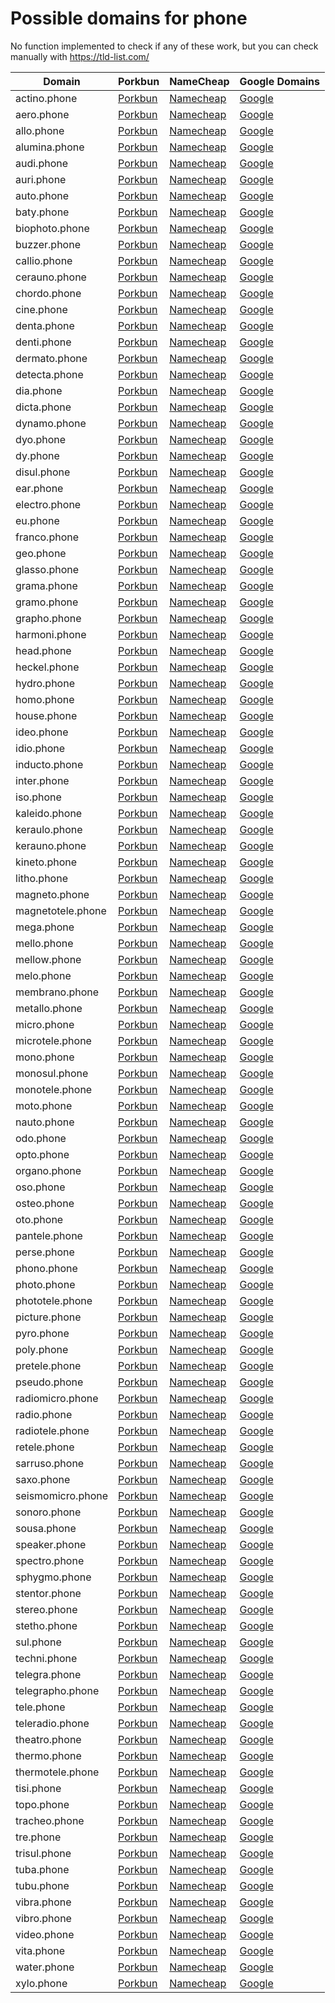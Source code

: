 # Possible domains for phone

No function implemented to check if any of these work, but you can check manually with https://tld-list.com/

| Domain | Porkbun | NameCheap | Google Domains |
|---|---|---|---|
| actino.phone | [Porkbun](https://porkbun.com/checkout/search?prb=e814663da1&tlds=&idnLanguage=&search=search&q=actino.phone) | [Namecheap](https://www.namecheap.com/domains/registration/results/?domain=actino.phone) | [Google](https://domains.google.com/registrar/search?searchTerm=actino.phone) |
| aero.phone | [Porkbun](https://porkbun.com/checkout/search?prb=e814663da1&tlds=&idnLanguage=&search=search&q=aero.phone) | [Namecheap](https://www.namecheap.com/domains/registration/results/?domain=aero.phone) | [Google](https://domains.google.com/registrar/search?searchTerm=aero.phone) |
| allo.phone | [Porkbun](https://porkbun.com/checkout/search?prb=e814663da1&tlds=&idnLanguage=&search=search&q=allo.phone) | [Namecheap](https://www.namecheap.com/domains/registration/results/?domain=allo.phone) | [Google](https://domains.google.com/registrar/search?searchTerm=allo.phone) |
| alumina.phone | [Porkbun](https://porkbun.com/checkout/search?prb=e814663da1&tlds=&idnLanguage=&search=search&q=alumina.phone) | [Namecheap](https://www.namecheap.com/domains/registration/results/?domain=alumina.phone) | [Google](https://domains.google.com/registrar/search?searchTerm=alumina.phone) |
| audi.phone | [Porkbun](https://porkbun.com/checkout/search?prb=e814663da1&tlds=&idnLanguage=&search=search&q=audi.phone) | [Namecheap](https://www.namecheap.com/domains/registration/results/?domain=audi.phone) | [Google](https://domains.google.com/registrar/search?searchTerm=audi.phone) |
| auri.phone | [Porkbun](https://porkbun.com/checkout/search?prb=e814663da1&tlds=&idnLanguage=&search=search&q=auri.phone) | [Namecheap](https://www.namecheap.com/domains/registration/results/?domain=auri.phone) | [Google](https://domains.google.com/registrar/search?searchTerm=auri.phone) |
| auto.phone | [Porkbun](https://porkbun.com/checkout/search?prb=e814663da1&tlds=&idnLanguage=&search=search&q=auto.phone) | [Namecheap](https://www.namecheap.com/domains/registration/results/?domain=auto.phone) | [Google](https://domains.google.com/registrar/search?searchTerm=auto.phone) |
| baty.phone | [Porkbun](https://porkbun.com/checkout/search?prb=e814663da1&tlds=&idnLanguage=&search=search&q=baty.phone) | [Namecheap](https://www.namecheap.com/domains/registration/results/?domain=baty.phone) | [Google](https://domains.google.com/registrar/search?searchTerm=baty.phone) |
| biophoto.phone | [Porkbun](https://porkbun.com/checkout/search?prb=e814663da1&tlds=&idnLanguage=&search=search&q=biophoto.phone) | [Namecheap](https://www.namecheap.com/domains/registration/results/?domain=biophoto.phone) | [Google](https://domains.google.com/registrar/search?searchTerm=biophoto.phone) |
| buzzer.phone | [Porkbun](https://porkbun.com/checkout/search?prb=e814663da1&tlds=&idnLanguage=&search=search&q=buzzer.phone) | [Namecheap](https://www.namecheap.com/domains/registration/results/?domain=buzzer.phone) | [Google](https://domains.google.com/registrar/search?searchTerm=buzzer.phone) |
| callio.phone | [Porkbun](https://porkbun.com/checkout/search?prb=e814663da1&tlds=&idnLanguage=&search=search&q=callio.phone) | [Namecheap](https://www.namecheap.com/domains/registration/results/?domain=callio.phone) | [Google](https://domains.google.com/registrar/search?searchTerm=callio.phone) |
| cerauno.phone | [Porkbun](https://porkbun.com/checkout/search?prb=e814663da1&tlds=&idnLanguage=&search=search&q=cerauno.phone) | [Namecheap](https://www.namecheap.com/domains/registration/results/?domain=cerauno.phone) | [Google](https://domains.google.com/registrar/search?searchTerm=cerauno.phone) |
| chordo.phone | [Porkbun](https://porkbun.com/checkout/search?prb=e814663da1&tlds=&idnLanguage=&search=search&q=chordo.phone) | [Namecheap](https://www.namecheap.com/domains/registration/results/?domain=chordo.phone) | [Google](https://domains.google.com/registrar/search?searchTerm=chordo.phone) |
| cine.phone | [Porkbun](https://porkbun.com/checkout/search?prb=e814663da1&tlds=&idnLanguage=&search=search&q=cine.phone) | [Namecheap](https://www.namecheap.com/domains/registration/results/?domain=cine.phone) | [Google](https://domains.google.com/registrar/search?searchTerm=cine.phone) |
| denta.phone | [Porkbun](https://porkbun.com/checkout/search?prb=e814663da1&tlds=&idnLanguage=&search=search&q=denta.phone) | [Namecheap](https://www.namecheap.com/domains/registration/results/?domain=denta.phone) | [Google](https://domains.google.com/registrar/search?searchTerm=denta.phone) |
| denti.phone | [Porkbun](https://porkbun.com/checkout/search?prb=e814663da1&tlds=&idnLanguage=&search=search&q=denti.phone) | [Namecheap](https://www.namecheap.com/domains/registration/results/?domain=denti.phone) | [Google](https://domains.google.com/registrar/search?searchTerm=denti.phone) |
| dermato.phone | [Porkbun](https://porkbun.com/checkout/search?prb=e814663da1&tlds=&idnLanguage=&search=search&q=dermato.phone) | [Namecheap](https://www.namecheap.com/domains/registration/results/?domain=dermato.phone) | [Google](https://domains.google.com/registrar/search?searchTerm=dermato.phone) |
| detecta.phone | [Porkbun](https://porkbun.com/checkout/search?prb=e814663da1&tlds=&idnLanguage=&search=search&q=detecta.phone) | [Namecheap](https://www.namecheap.com/domains/registration/results/?domain=detecta.phone) | [Google](https://domains.google.com/registrar/search?searchTerm=detecta.phone) |
| dia.phone | [Porkbun](https://porkbun.com/checkout/search?prb=e814663da1&tlds=&idnLanguage=&search=search&q=dia.phone) | [Namecheap](https://www.namecheap.com/domains/registration/results/?domain=dia.phone) | [Google](https://domains.google.com/registrar/search?searchTerm=dia.phone) |
| dicta.phone | [Porkbun](https://porkbun.com/checkout/search?prb=e814663da1&tlds=&idnLanguage=&search=search&q=dicta.phone) | [Namecheap](https://www.namecheap.com/domains/registration/results/?domain=dicta.phone) | [Google](https://domains.google.com/registrar/search?searchTerm=dicta.phone) |
| dynamo.phone | [Porkbun](https://porkbun.com/checkout/search?prb=e814663da1&tlds=&idnLanguage=&search=search&q=dynamo.phone) | [Namecheap](https://www.namecheap.com/domains/registration/results/?domain=dynamo.phone) | [Google](https://domains.google.com/registrar/search?searchTerm=dynamo.phone) |
| dyo.phone | [Porkbun](https://porkbun.com/checkout/search?prb=e814663da1&tlds=&idnLanguage=&search=search&q=dyo.phone) | [Namecheap](https://www.namecheap.com/domains/registration/results/?domain=dyo.phone) | [Google](https://domains.google.com/registrar/search?searchTerm=dyo.phone) |
| dy.phone | [Porkbun](https://porkbun.com/checkout/search?prb=e814663da1&tlds=&idnLanguage=&search=search&q=dy.phone) | [Namecheap](https://www.namecheap.com/domains/registration/results/?domain=dy.phone) | [Google](https://domains.google.com/registrar/search?searchTerm=dy.phone) |
| disul.phone | [Porkbun](https://porkbun.com/checkout/search?prb=e814663da1&tlds=&idnLanguage=&search=search&q=disul.phone) | [Namecheap](https://www.namecheap.com/domains/registration/results/?domain=disul.phone) | [Google](https://domains.google.com/registrar/search?searchTerm=disul.phone) |
| ear.phone | [Porkbun](https://porkbun.com/checkout/search?prb=e814663da1&tlds=&idnLanguage=&search=search&q=ear.phone) | [Namecheap](https://www.namecheap.com/domains/registration/results/?domain=ear.phone) | [Google](https://domains.google.com/registrar/search?searchTerm=ear.phone) |
| electro.phone | [Porkbun](https://porkbun.com/checkout/search?prb=e814663da1&tlds=&idnLanguage=&search=search&q=electro.phone) | [Namecheap](https://www.namecheap.com/domains/registration/results/?domain=electro.phone) | [Google](https://domains.google.com/registrar/search?searchTerm=electro.phone) |
| eu.phone | [Porkbun](https://porkbun.com/checkout/search?prb=e814663da1&tlds=&idnLanguage=&search=search&q=eu.phone) | [Namecheap](https://www.namecheap.com/domains/registration/results/?domain=eu.phone) | [Google](https://domains.google.com/registrar/search?searchTerm=eu.phone) |
| franco.phone | [Porkbun](https://porkbun.com/checkout/search?prb=e814663da1&tlds=&idnLanguage=&search=search&q=franco.phone) | [Namecheap](https://www.namecheap.com/domains/registration/results/?domain=franco.phone) | [Google](https://domains.google.com/registrar/search?searchTerm=franco.phone) |
| geo.phone | [Porkbun](https://porkbun.com/checkout/search?prb=e814663da1&tlds=&idnLanguage=&search=search&q=geo.phone) | [Namecheap](https://www.namecheap.com/domains/registration/results/?domain=geo.phone) | [Google](https://domains.google.com/registrar/search?searchTerm=geo.phone) |
| glasso.phone | [Porkbun](https://porkbun.com/checkout/search?prb=e814663da1&tlds=&idnLanguage=&search=search&q=glasso.phone) | [Namecheap](https://www.namecheap.com/domains/registration/results/?domain=glasso.phone) | [Google](https://domains.google.com/registrar/search?searchTerm=glasso.phone) |
| grama.phone | [Porkbun](https://porkbun.com/checkout/search?prb=e814663da1&tlds=&idnLanguage=&search=search&q=grama.phone) | [Namecheap](https://www.namecheap.com/domains/registration/results/?domain=grama.phone) | [Google](https://domains.google.com/registrar/search?searchTerm=grama.phone) |
| gramo.phone | [Porkbun](https://porkbun.com/checkout/search?prb=e814663da1&tlds=&idnLanguage=&search=search&q=gramo.phone) | [Namecheap](https://www.namecheap.com/domains/registration/results/?domain=gramo.phone) | [Google](https://domains.google.com/registrar/search?searchTerm=gramo.phone) |
| grapho.phone | [Porkbun](https://porkbun.com/checkout/search?prb=e814663da1&tlds=&idnLanguage=&search=search&q=grapho.phone) | [Namecheap](https://www.namecheap.com/domains/registration/results/?domain=grapho.phone) | [Google](https://domains.google.com/registrar/search?searchTerm=grapho.phone) |
| harmoni.phone | [Porkbun](https://porkbun.com/checkout/search?prb=e814663da1&tlds=&idnLanguage=&search=search&q=harmoni.phone) | [Namecheap](https://www.namecheap.com/domains/registration/results/?domain=harmoni.phone) | [Google](https://domains.google.com/registrar/search?searchTerm=harmoni.phone) |
| head.phone | [Porkbun](https://porkbun.com/checkout/search?prb=e814663da1&tlds=&idnLanguage=&search=search&q=head.phone) | [Namecheap](https://www.namecheap.com/domains/registration/results/?domain=head.phone) | [Google](https://domains.google.com/registrar/search?searchTerm=head.phone) |
| heckel.phone | [Porkbun](https://porkbun.com/checkout/search?prb=e814663da1&tlds=&idnLanguage=&search=search&q=heckel.phone) | [Namecheap](https://www.namecheap.com/domains/registration/results/?domain=heckel.phone) | [Google](https://domains.google.com/registrar/search?searchTerm=heckel.phone) |
| hydro.phone | [Porkbun](https://porkbun.com/checkout/search?prb=e814663da1&tlds=&idnLanguage=&search=search&q=hydro.phone) | [Namecheap](https://www.namecheap.com/domains/registration/results/?domain=hydro.phone) | [Google](https://domains.google.com/registrar/search?searchTerm=hydro.phone) |
| homo.phone | [Porkbun](https://porkbun.com/checkout/search?prb=e814663da1&tlds=&idnLanguage=&search=search&q=homo.phone) | [Namecheap](https://www.namecheap.com/domains/registration/results/?domain=homo.phone) | [Google](https://domains.google.com/registrar/search?searchTerm=homo.phone) |
| house.phone | [Porkbun](https://porkbun.com/checkout/search?prb=e814663da1&tlds=&idnLanguage=&search=search&q=house.phone) | [Namecheap](https://www.namecheap.com/domains/registration/results/?domain=house.phone) | [Google](https://domains.google.com/registrar/search?searchTerm=house.phone) |
| ideo.phone | [Porkbun](https://porkbun.com/checkout/search?prb=e814663da1&tlds=&idnLanguage=&search=search&q=ideo.phone) | [Namecheap](https://www.namecheap.com/domains/registration/results/?domain=ideo.phone) | [Google](https://domains.google.com/registrar/search?searchTerm=ideo.phone) |
| idio.phone | [Porkbun](https://porkbun.com/checkout/search?prb=e814663da1&tlds=&idnLanguage=&search=search&q=idio.phone) | [Namecheap](https://www.namecheap.com/domains/registration/results/?domain=idio.phone) | [Google](https://domains.google.com/registrar/search?searchTerm=idio.phone) |
| inducto.phone | [Porkbun](https://porkbun.com/checkout/search?prb=e814663da1&tlds=&idnLanguage=&search=search&q=inducto.phone) | [Namecheap](https://www.namecheap.com/domains/registration/results/?domain=inducto.phone) | [Google](https://domains.google.com/registrar/search?searchTerm=inducto.phone) |
| inter.phone | [Porkbun](https://porkbun.com/checkout/search?prb=e814663da1&tlds=&idnLanguage=&search=search&q=inter.phone) | [Namecheap](https://www.namecheap.com/domains/registration/results/?domain=inter.phone) | [Google](https://domains.google.com/registrar/search?searchTerm=inter.phone) |
| iso.phone | [Porkbun](https://porkbun.com/checkout/search?prb=e814663da1&tlds=&idnLanguage=&search=search&q=iso.phone) | [Namecheap](https://www.namecheap.com/domains/registration/results/?domain=iso.phone) | [Google](https://domains.google.com/registrar/search?searchTerm=iso.phone) |
| kaleido.phone | [Porkbun](https://porkbun.com/checkout/search?prb=e814663da1&tlds=&idnLanguage=&search=search&q=kaleido.phone) | [Namecheap](https://www.namecheap.com/domains/registration/results/?domain=kaleido.phone) | [Google](https://domains.google.com/registrar/search?searchTerm=kaleido.phone) |
| keraulo.phone | [Porkbun](https://porkbun.com/checkout/search?prb=e814663da1&tlds=&idnLanguage=&search=search&q=keraulo.phone) | [Namecheap](https://www.namecheap.com/domains/registration/results/?domain=keraulo.phone) | [Google](https://domains.google.com/registrar/search?searchTerm=keraulo.phone) |
| kerauno.phone | [Porkbun](https://porkbun.com/checkout/search?prb=e814663da1&tlds=&idnLanguage=&search=search&q=kerauno.phone) | [Namecheap](https://www.namecheap.com/domains/registration/results/?domain=kerauno.phone) | [Google](https://domains.google.com/registrar/search?searchTerm=kerauno.phone) |
| kineto.phone | [Porkbun](https://porkbun.com/checkout/search?prb=e814663da1&tlds=&idnLanguage=&search=search&q=kineto.phone) | [Namecheap](https://www.namecheap.com/domains/registration/results/?domain=kineto.phone) | [Google](https://domains.google.com/registrar/search?searchTerm=kineto.phone) |
| litho.phone | [Porkbun](https://porkbun.com/checkout/search?prb=e814663da1&tlds=&idnLanguage=&search=search&q=litho.phone) | [Namecheap](https://www.namecheap.com/domains/registration/results/?domain=litho.phone) | [Google](https://domains.google.com/registrar/search?searchTerm=litho.phone) |
| magneto.phone | [Porkbun](https://porkbun.com/checkout/search?prb=e814663da1&tlds=&idnLanguage=&search=search&q=magneto.phone) | [Namecheap](https://www.namecheap.com/domains/registration/results/?domain=magneto.phone) | [Google](https://domains.google.com/registrar/search?searchTerm=magneto.phone) |
| magnetotele.phone | [Porkbun](https://porkbun.com/checkout/search?prb=e814663da1&tlds=&idnLanguage=&search=search&q=magnetotele.phone) | [Namecheap](https://www.namecheap.com/domains/registration/results/?domain=magnetotele.phone) | [Google](https://domains.google.com/registrar/search?searchTerm=magnetotele.phone) |
| mega.phone | [Porkbun](https://porkbun.com/checkout/search?prb=e814663da1&tlds=&idnLanguage=&search=search&q=mega.phone) | [Namecheap](https://www.namecheap.com/domains/registration/results/?domain=mega.phone) | [Google](https://domains.google.com/registrar/search?searchTerm=mega.phone) |
| mello.phone | [Porkbun](https://porkbun.com/checkout/search?prb=e814663da1&tlds=&idnLanguage=&search=search&q=mello.phone) | [Namecheap](https://www.namecheap.com/domains/registration/results/?domain=mello.phone) | [Google](https://domains.google.com/registrar/search?searchTerm=mello.phone) |
| mellow.phone | [Porkbun](https://porkbun.com/checkout/search?prb=e814663da1&tlds=&idnLanguage=&search=search&q=mellow.phone) | [Namecheap](https://www.namecheap.com/domains/registration/results/?domain=mellow.phone) | [Google](https://domains.google.com/registrar/search?searchTerm=mellow.phone) |
| melo.phone | [Porkbun](https://porkbun.com/checkout/search?prb=e814663da1&tlds=&idnLanguage=&search=search&q=melo.phone) | [Namecheap](https://www.namecheap.com/domains/registration/results/?domain=melo.phone) | [Google](https://domains.google.com/registrar/search?searchTerm=melo.phone) |
| membrano.phone | [Porkbun](https://porkbun.com/checkout/search?prb=e814663da1&tlds=&idnLanguage=&search=search&q=membrano.phone) | [Namecheap](https://www.namecheap.com/domains/registration/results/?domain=membrano.phone) | [Google](https://domains.google.com/registrar/search?searchTerm=membrano.phone) |
| metallo.phone | [Porkbun](https://porkbun.com/checkout/search?prb=e814663da1&tlds=&idnLanguage=&search=search&q=metallo.phone) | [Namecheap](https://www.namecheap.com/domains/registration/results/?domain=metallo.phone) | [Google](https://domains.google.com/registrar/search?searchTerm=metallo.phone) |
| micro.phone | [Porkbun](https://porkbun.com/checkout/search?prb=e814663da1&tlds=&idnLanguage=&search=search&q=micro.phone) | [Namecheap](https://www.namecheap.com/domains/registration/results/?domain=micro.phone) | [Google](https://domains.google.com/registrar/search?searchTerm=micro.phone) |
| microtele.phone | [Porkbun](https://porkbun.com/checkout/search?prb=e814663da1&tlds=&idnLanguage=&search=search&q=microtele.phone) | [Namecheap](https://www.namecheap.com/domains/registration/results/?domain=microtele.phone) | [Google](https://domains.google.com/registrar/search?searchTerm=microtele.phone) |
| mono.phone | [Porkbun](https://porkbun.com/checkout/search?prb=e814663da1&tlds=&idnLanguage=&search=search&q=mono.phone) | [Namecheap](https://www.namecheap.com/domains/registration/results/?domain=mono.phone) | [Google](https://domains.google.com/registrar/search?searchTerm=mono.phone) |
| monosul.phone | [Porkbun](https://porkbun.com/checkout/search?prb=e814663da1&tlds=&idnLanguage=&search=search&q=monosul.phone) | [Namecheap](https://www.namecheap.com/domains/registration/results/?domain=monosul.phone) | [Google](https://domains.google.com/registrar/search?searchTerm=monosul.phone) |
| monotele.phone | [Porkbun](https://porkbun.com/checkout/search?prb=e814663da1&tlds=&idnLanguage=&search=search&q=monotele.phone) | [Namecheap](https://www.namecheap.com/domains/registration/results/?domain=monotele.phone) | [Google](https://domains.google.com/registrar/search?searchTerm=monotele.phone) |
| moto.phone | [Porkbun](https://porkbun.com/checkout/search?prb=e814663da1&tlds=&idnLanguage=&search=search&q=moto.phone) | [Namecheap](https://www.namecheap.com/domains/registration/results/?domain=moto.phone) | [Google](https://domains.google.com/registrar/search?searchTerm=moto.phone) |
| nauto.phone | [Porkbun](https://porkbun.com/checkout/search?prb=e814663da1&tlds=&idnLanguage=&search=search&q=nauto.phone) | [Namecheap](https://www.namecheap.com/domains/registration/results/?domain=nauto.phone) | [Google](https://domains.google.com/registrar/search?searchTerm=nauto.phone) |
| odo.phone | [Porkbun](https://porkbun.com/checkout/search?prb=e814663da1&tlds=&idnLanguage=&search=search&q=odo.phone) | [Namecheap](https://www.namecheap.com/domains/registration/results/?domain=odo.phone) | [Google](https://domains.google.com/registrar/search?searchTerm=odo.phone) |
| opto.phone | [Porkbun](https://porkbun.com/checkout/search?prb=e814663da1&tlds=&idnLanguage=&search=search&q=opto.phone) | [Namecheap](https://www.namecheap.com/domains/registration/results/?domain=opto.phone) | [Google](https://domains.google.com/registrar/search?searchTerm=opto.phone) |
| organo.phone | [Porkbun](https://porkbun.com/checkout/search?prb=e814663da1&tlds=&idnLanguage=&search=search&q=organo.phone) | [Namecheap](https://www.namecheap.com/domains/registration/results/?domain=organo.phone) | [Google](https://domains.google.com/registrar/search?searchTerm=organo.phone) |
| oso.phone | [Porkbun](https://porkbun.com/checkout/search?prb=e814663da1&tlds=&idnLanguage=&search=search&q=oso.phone) | [Namecheap](https://www.namecheap.com/domains/registration/results/?domain=oso.phone) | [Google](https://domains.google.com/registrar/search?searchTerm=oso.phone) |
| osteo.phone | [Porkbun](https://porkbun.com/checkout/search?prb=e814663da1&tlds=&idnLanguage=&search=search&q=osteo.phone) | [Namecheap](https://www.namecheap.com/domains/registration/results/?domain=osteo.phone) | [Google](https://domains.google.com/registrar/search?searchTerm=osteo.phone) |
| oto.phone | [Porkbun](https://porkbun.com/checkout/search?prb=e814663da1&tlds=&idnLanguage=&search=search&q=oto.phone) | [Namecheap](https://www.namecheap.com/domains/registration/results/?domain=oto.phone) | [Google](https://domains.google.com/registrar/search?searchTerm=oto.phone) |
| pantele.phone | [Porkbun](https://porkbun.com/checkout/search?prb=e814663da1&tlds=&idnLanguage=&search=search&q=pantele.phone) | [Namecheap](https://www.namecheap.com/domains/registration/results/?domain=pantele.phone) | [Google](https://domains.google.com/registrar/search?searchTerm=pantele.phone) |
| perse.phone | [Porkbun](https://porkbun.com/checkout/search?prb=e814663da1&tlds=&idnLanguage=&search=search&q=perse.phone) | [Namecheap](https://www.namecheap.com/domains/registration/results/?domain=perse.phone) | [Google](https://domains.google.com/registrar/search?searchTerm=perse.phone) |
| phono.phone | [Porkbun](https://porkbun.com/checkout/search?prb=e814663da1&tlds=&idnLanguage=&search=search&q=phono.phone) | [Namecheap](https://www.namecheap.com/domains/registration/results/?domain=phono.phone) | [Google](https://domains.google.com/registrar/search?searchTerm=phono.phone) |
| photo.phone | [Porkbun](https://porkbun.com/checkout/search?prb=e814663da1&tlds=&idnLanguage=&search=search&q=photo.phone) | [Namecheap](https://www.namecheap.com/domains/registration/results/?domain=photo.phone) | [Google](https://domains.google.com/registrar/search?searchTerm=photo.phone) |
| phototele.phone | [Porkbun](https://porkbun.com/checkout/search?prb=e814663da1&tlds=&idnLanguage=&search=search&q=phototele.phone) | [Namecheap](https://www.namecheap.com/domains/registration/results/?domain=phototele.phone) | [Google](https://domains.google.com/registrar/search?searchTerm=phototele.phone) |
| picture.phone | [Porkbun](https://porkbun.com/checkout/search?prb=e814663da1&tlds=&idnLanguage=&search=search&q=picture.phone) | [Namecheap](https://www.namecheap.com/domains/registration/results/?domain=picture.phone) | [Google](https://domains.google.com/registrar/search?searchTerm=picture.phone) |
| pyro.phone | [Porkbun](https://porkbun.com/checkout/search?prb=e814663da1&tlds=&idnLanguage=&search=search&q=pyro.phone) | [Namecheap](https://www.namecheap.com/domains/registration/results/?domain=pyro.phone) | [Google](https://domains.google.com/registrar/search?searchTerm=pyro.phone) |
| poly.phone | [Porkbun](https://porkbun.com/checkout/search?prb=e814663da1&tlds=&idnLanguage=&search=search&q=poly.phone) | [Namecheap](https://www.namecheap.com/domains/registration/results/?domain=poly.phone) | [Google](https://domains.google.com/registrar/search?searchTerm=poly.phone) |
| pretele.phone | [Porkbun](https://porkbun.com/checkout/search?prb=e814663da1&tlds=&idnLanguage=&search=search&q=pretele.phone) | [Namecheap](https://www.namecheap.com/domains/registration/results/?domain=pretele.phone) | [Google](https://domains.google.com/registrar/search?searchTerm=pretele.phone) |
| pseudo.phone | [Porkbun](https://porkbun.com/checkout/search?prb=e814663da1&tlds=&idnLanguage=&search=search&q=pseudo.phone) | [Namecheap](https://www.namecheap.com/domains/registration/results/?domain=pseudo.phone) | [Google](https://domains.google.com/registrar/search?searchTerm=pseudo.phone) |
| radiomicro.phone | [Porkbun](https://porkbun.com/checkout/search?prb=e814663da1&tlds=&idnLanguage=&search=search&q=radiomicro.phone) | [Namecheap](https://www.namecheap.com/domains/registration/results/?domain=radiomicro.phone) | [Google](https://domains.google.com/registrar/search?searchTerm=radiomicro.phone) |
| radio.phone | [Porkbun](https://porkbun.com/checkout/search?prb=e814663da1&tlds=&idnLanguage=&search=search&q=radio.phone) | [Namecheap](https://www.namecheap.com/domains/registration/results/?domain=radio.phone) | [Google](https://domains.google.com/registrar/search?searchTerm=radio.phone) |
| radiotele.phone | [Porkbun](https://porkbun.com/checkout/search?prb=e814663da1&tlds=&idnLanguage=&search=search&q=radiotele.phone) | [Namecheap](https://www.namecheap.com/domains/registration/results/?domain=radiotele.phone) | [Google](https://domains.google.com/registrar/search?searchTerm=radiotele.phone) |
| retele.phone | [Porkbun](https://porkbun.com/checkout/search?prb=e814663da1&tlds=&idnLanguage=&search=search&q=retele.phone) | [Namecheap](https://www.namecheap.com/domains/registration/results/?domain=retele.phone) | [Google](https://domains.google.com/registrar/search?searchTerm=retele.phone) |
| sarruso.phone | [Porkbun](https://porkbun.com/checkout/search?prb=e814663da1&tlds=&idnLanguage=&search=search&q=sarruso.phone) | [Namecheap](https://www.namecheap.com/domains/registration/results/?domain=sarruso.phone) | [Google](https://domains.google.com/registrar/search?searchTerm=sarruso.phone) |
| saxo.phone | [Porkbun](https://porkbun.com/checkout/search?prb=e814663da1&tlds=&idnLanguage=&search=search&q=saxo.phone) | [Namecheap](https://www.namecheap.com/domains/registration/results/?domain=saxo.phone) | [Google](https://domains.google.com/registrar/search?searchTerm=saxo.phone) |
| seismomicro.phone | [Porkbun](https://porkbun.com/checkout/search?prb=e814663da1&tlds=&idnLanguage=&search=search&q=seismomicro.phone) | [Namecheap](https://www.namecheap.com/domains/registration/results/?domain=seismomicro.phone) | [Google](https://domains.google.com/registrar/search?searchTerm=seismomicro.phone) |
| sonoro.phone | [Porkbun](https://porkbun.com/checkout/search?prb=e814663da1&tlds=&idnLanguage=&search=search&q=sonoro.phone) | [Namecheap](https://www.namecheap.com/domains/registration/results/?domain=sonoro.phone) | [Google](https://domains.google.com/registrar/search?searchTerm=sonoro.phone) |
| sousa.phone | [Porkbun](https://porkbun.com/checkout/search?prb=e814663da1&tlds=&idnLanguage=&search=search&q=sousa.phone) | [Namecheap](https://www.namecheap.com/domains/registration/results/?domain=sousa.phone) | [Google](https://domains.google.com/registrar/search?searchTerm=sousa.phone) |
| speaker.phone | [Porkbun](https://porkbun.com/checkout/search?prb=e814663da1&tlds=&idnLanguage=&search=search&q=speaker.phone) | [Namecheap](https://www.namecheap.com/domains/registration/results/?domain=speaker.phone) | [Google](https://domains.google.com/registrar/search?searchTerm=speaker.phone) |
| spectro.phone | [Porkbun](https://porkbun.com/checkout/search?prb=e814663da1&tlds=&idnLanguage=&search=search&q=spectro.phone) | [Namecheap](https://www.namecheap.com/domains/registration/results/?domain=spectro.phone) | [Google](https://domains.google.com/registrar/search?searchTerm=spectro.phone) |
| sphygmo.phone | [Porkbun](https://porkbun.com/checkout/search?prb=e814663da1&tlds=&idnLanguage=&search=search&q=sphygmo.phone) | [Namecheap](https://www.namecheap.com/domains/registration/results/?domain=sphygmo.phone) | [Google](https://domains.google.com/registrar/search?searchTerm=sphygmo.phone) |
| stentor.phone | [Porkbun](https://porkbun.com/checkout/search?prb=e814663da1&tlds=&idnLanguage=&search=search&q=stentor.phone) | [Namecheap](https://www.namecheap.com/domains/registration/results/?domain=stentor.phone) | [Google](https://domains.google.com/registrar/search?searchTerm=stentor.phone) |
| stereo.phone | [Porkbun](https://porkbun.com/checkout/search?prb=e814663da1&tlds=&idnLanguage=&search=search&q=stereo.phone) | [Namecheap](https://www.namecheap.com/domains/registration/results/?domain=stereo.phone) | [Google](https://domains.google.com/registrar/search?searchTerm=stereo.phone) |
| stetho.phone | [Porkbun](https://porkbun.com/checkout/search?prb=e814663da1&tlds=&idnLanguage=&search=search&q=stetho.phone) | [Namecheap](https://www.namecheap.com/domains/registration/results/?domain=stetho.phone) | [Google](https://domains.google.com/registrar/search?searchTerm=stetho.phone) |
| sul.phone | [Porkbun](https://porkbun.com/checkout/search?prb=e814663da1&tlds=&idnLanguage=&search=search&q=sul.phone) | [Namecheap](https://www.namecheap.com/domains/registration/results/?domain=sul.phone) | [Google](https://domains.google.com/registrar/search?searchTerm=sul.phone) |
| techni.phone | [Porkbun](https://porkbun.com/checkout/search?prb=e814663da1&tlds=&idnLanguage=&search=search&q=techni.phone) | [Namecheap](https://www.namecheap.com/domains/registration/results/?domain=techni.phone) | [Google](https://domains.google.com/registrar/search?searchTerm=techni.phone) |
| telegra.phone | [Porkbun](https://porkbun.com/checkout/search?prb=e814663da1&tlds=&idnLanguage=&search=search&q=telegra.phone) | [Namecheap](https://www.namecheap.com/domains/registration/results/?domain=telegra.phone) | [Google](https://domains.google.com/registrar/search?searchTerm=telegra.phone) |
| telegrapho.phone | [Porkbun](https://porkbun.com/checkout/search?prb=e814663da1&tlds=&idnLanguage=&search=search&q=telegrapho.phone) | [Namecheap](https://www.namecheap.com/domains/registration/results/?domain=telegrapho.phone) | [Google](https://domains.google.com/registrar/search?searchTerm=telegrapho.phone) |
| tele.phone | [Porkbun](https://porkbun.com/checkout/search?prb=e814663da1&tlds=&idnLanguage=&search=search&q=tele.phone) | [Namecheap](https://www.namecheap.com/domains/registration/results/?domain=tele.phone) | [Google](https://domains.google.com/registrar/search?searchTerm=tele.phone) |
| teleradio.phone | [Porkbun](https://porkbun.com/checkout/search?prb=e814663da1&tlds=&idnLanguage=&search=search&q=teleradio.phone) | [Namecheap](https://www.namecheap.com/domains/registration/results/?domain=teleradio.phone) | [Google](https://domains.google.com/registrar/search?searchTerm=teleradio.phone) |
| theatro.phone | [Porkbun](https://porkbun.com/checkout/search?prb=e814663da1&tlds=&idnLanguage=&search=search&q=theatro.phone) | [Namecheap](https://www.namecheap.com/domains/registration/results/?domain=theatro.phone) | [Google](https://domains.google.com/registrar/search?searchTerm=theatro.phone) |
| thermo.phone | [Porkbun](https://porkbun.com/checkout/search?prb=e814663da1&tlds=&idnLanguage=&search=search&q=thermo.phone) | [Namecheap](https://www.namecheap.com/domains/registration/results/?domain=thermo.phone) | [Google](https://domains.google.com/registrar/search?searchTerm=thermo.phone) |
| thermotele.phone | [Porkbun](https://porkbun.com/checkout/search?prb=e814663da1&tlds=&idnLanguage=&search=search&q=thermotele.phone) | [Namecheap](https://www.namecheap.com/domains/registration/results/?domain=thermotele.phone) | [Google](https://domains.google.com/registrar/search?searchTerm=thermotele.phone) |
| tisi.phone | [Porkbun](https://porkbun.com/checkout/search?prb=e814663da1&tlds=&idnLanguage=&search=search&q=tisi.phone) | [Namecheap](https://www.namecheap.com/domains/registration/results/?domain=tisi.phone) | [Google](https://domains.google.com/registrar/search?searchTerm=tisi.phone) |
| topo.phone | [Porkbun](https://porkbun.com/checkout/search?prb=e814663da1&tlds=&idnLanguage=&search=search&q=topo.phone) | [Namecheap](https://www.namecheap.com/domains/registration/results/?domain=topo.phone) | [Google](https://domains.google.com/registrar/search?searchTerm=topo.phone) |
| tracheo.phone | [Porkbun](https://porkbun.com/checkout/search?prb=e814663da1&tlds=&idnLanguage=&search=search&q=tracheo.phone) | [Namecheap](https://www.namecheap.com/domains/registration/results/?domain=tracheo.phone) | [Google](https://domains.google.com/registrar/search?searchTerm=tracheo.phone) |
| tre.phone | [Porkbun](https://porkbun.com/checkout/search?prb=e814663da1&tlds=&idnLanguage=&search=search&q=tre.phone) | [Namecheap](https://www.namecheap.com/domains/registration/results/?domain=tre.phone) | [Google](https://domains.google.com/registrar/search?searchTerm=tre.phone) |
| trisul.phone | [Porkbun](https://porkbun.com/checkout/search?prb=e814663da1&tlds=&idnLanguage=&search=search&q=trisul.phone) | [Namecheap](https://www.namecheap.com/domains/registration/results/?domain=trisul.phone) | [Google](https://domains.google.com/registrar/search?searchTerm=trisul.phone) |
| tuba.phone | [Porkbun](https://porkbun.com/checkout/search?prb=e814663da1&tlds=&idnLanguage=&search=search&q=tuba.phone) | [Namecheap](https://www.namecheap.com/domains/registration/results/?domain=tuba.phone) | [Google](https://domains.google.com/registrar/search?searchTerm=tuba.phone) |
| tubu.phone | [Porkbun](https://porkbun.com/checkout/search?prb=e814663da1&tlds=&idnLanguage=&search=search&q=tubu.phone) | [Namecheap](https://www.namecheap.com/domains/registration/results/?domain=tubu.phone) | [Google](https://domains.google.com/registrar/search?searchTerm=tubu.phone) |
| vibra.phone | [Porkbun](https://porkbun.com/checkout/search?prb=e814663da1&tlds=&idnLanguage=&search=search&q=vibra.phone) | [Namecheap](https://www.namecheap.com/domains/registration/results/?domain=vibra.phone) | [Google](https://domains.google.com/registrar/search?searchTerm=vibra.phone) |
| vibro.phone | [Porkbun](https://porkbun.com/checkout/search?prb=e814663da1&tlds=&idnLanguage=&search=search&q=vibro.phone) | [Namecheap](https://www.namecheap.com/domains/registration/results/?domain=vibro.phone) | [Google](https://domains.google.com/registrar/search?searchTerm=vibro.phone) |
| video.phone | [Porkbun](https://porkbun.com/checkout/search?prb=e814663da1&tlds=&idnLanguage=&search=search&q=video.phone) | [Namecheap](https://www.namecheap.com/domains/registration/results/?domain=video.phone) | [Google](https://domains.google.com/registrar/search?searchTerm=video.phone) |
| vita.phone | [Porkbun](https://porkbun.com/checkout/search?prb=e814663da1&tlds=&idnLanguage=&search=search&q=vita.phone) | [Namecheap](https://www.namecheap.com/domains/registration/results/?domain=vita.phone) | [Google](https://domains.google.com/registrar/search?searchTerm=vita.phone) |
| water.phone | [Porkbun](https://porkbun.com/checkout/search?prb=e814663da1&tlds=&idnLanguage=&search=search&q=water.phone) | [Namecheap](https://www.namecheap.com/domains/registration/results/?domain=water.phone) | [Google](https://domains.google.com/registrar/search?searchTerm=water.phone) |
| xylo.phone | [Porkbun](https://porkbun.com/checkout/search?prb=e814663da1&tlds=&idnLanguage=&search=search&q=xylo.phone) | [Namecheap](https://www.namecheap.com/domains/registration/results/?domain=xylo.phone) | [Google](https://domains.google.com/registrar/search?searchTerm=xylo.phone) |
